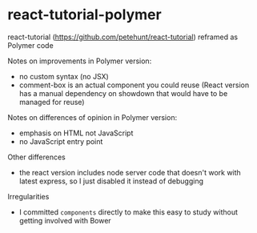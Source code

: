 react-tutorial-polymer
======================

react-tutorial (https://github.com/petehunt/react-tutorial) reframed as Polymer code 

Notes on improvements in Polymer version:

* no custom syntax (no JSX)
* comment-box is an actual component you could reuse (React version has a manual dependency on showdown that would have to be managed for reuse)

Notes on differences of opinion in Polymer version:

* emphasis on HTML not JavaScript
* no JavaScript entry point

Other differences

* the react version includes node server code that doesn't work with latest express, so I just disabled it instead of debugging

Irregularities

* I committed `components` directly to make this easy to study without getting involved with Bower